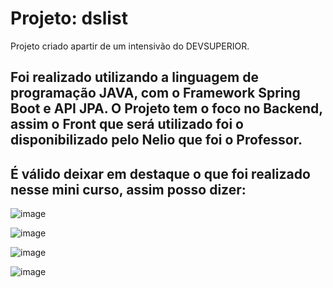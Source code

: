 # Projeto: dslist
Projeto criado apartir de um intensivão do DEVSUPERIOR.

## Foi realizado utilizando a linguagem de programação JAVA, com o Framework Spring Boot e API JPA. O Projeto tem o foco no Backend, assim o Front que será utilizado foi o disponibilizado pelo Nelio que foi o Professor.

## É válido deixar em destaque o que foi realizado nesse mini curso, assim posso dizer:

![image](https://github.com/alifi3988/dslist/assets/83408199/f0bafca5-9b1a-4ce7-aa34-3f647fbddfa9)

![image](https://github.com/alifi3988/dslist/assets/83408199/d9003e23-0f66-455b-9d1f-1e49402a1b84)

![image](https://github.com/alifi3988/dslist/assets/83408199/0e72fad4-8143-4003-82de-1237c6f7c873)

![image](https://github.com/alifi3988/dslist/assets/83408199/c92bcb6a-35f3-4418-9c98-165a28670ae4)


